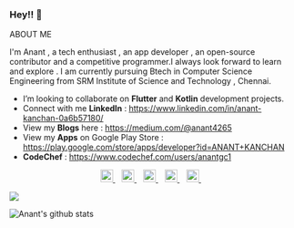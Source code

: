 ### Hey!! 👋

ABOUT ME

I'm Anant , a tech enthusiast , an app developer , an open-source contributor and a competitive programmer.I always look forward to learn and explore .
I am currently pursuing Btech in Computer Science Engineering from SRM Institute of Science and Technology , Chennai.

- I’m looking to collaborate on **Flutter** and **Kotlin** development projects.
- Connect with me **LinkedIn** : https://www.linkedin.com/in/anant-kanchan-0a6b57180/
- View my **Blogs** here : https://medium.com/@anant4265
- View my **Apps** on Google Play Store : https://play.google.com/store/apps/developer?id=ANANT+KANCHAN
- **CodeChef** : https://www.codechef.com/users/anantgc1

<div align="center">
<a href="https://www.linkedin.com/in/anant-kanchan-0a6b57180/">
  <img alt="Linkedin" width="22px" src="https://cdn.jsdelivr.net/npm/simple-icons@v3/icons/linkedin.svg" />
</a> &nbsp;&nbsp;
<a href="https://www.instagram.com/anant.kanchan">
  <img alt="Instagram" width="22px" src="https://cdn.jsdelivr.net/npm/simple-icons@v3/icons/instagram.svg" />
</a> &nbsp;&nbsp;
 
  
<a href="https://www.codechef.com/users/anantgc1">
  <img alt="CodeChef" width="22px" src="https://cdn.jsdelivr.net/npm/simple-icons@v3/icons/codechef.svg" />
</a> &nbsp;&nbsp;

<a href="https://play.google.com/store/apps/developer?id=ANANT+KANCHAN">
  <img alt="Google Play Store" width="22px" src="https://cdn.jsdelivr.net/npm/simple-icons@3.2.0/icons/googleplay.svg" />
</a> &nbsp;&nbsp;

<a href="https://medium.com/@anant4265">
  <img alt="Medium" width="22px" src="https://cdn.jsdelivr.net/npm/simple-icons@3.2.0/icons/medium.svg" />
</a> &nbsp;&nbsp;

  </div>
  
  ![](https://komarev.com/ghpvc/?username=anantcodes&color=blue)


![Anant's github stats](https://github-readme-stats.vercel.app/api?username=anantcodes&show_icons=true&hide_border=True)
